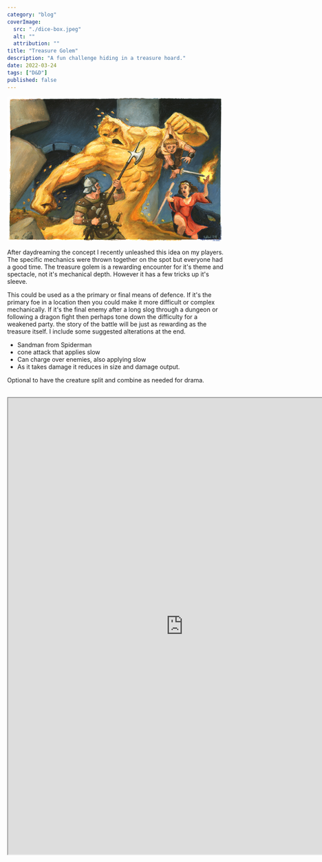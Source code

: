 ```yaml
---
category: "blog"
coverImage:
  src: "./dice-box.jpeg"
  alt: ""
  attribution: ""
title: "Treasure Golem"
description: "A fun challenge hiding in a treasure hoard."
date: 2022-03-24
tags: ["D&D"]
published: false
---
```


![alt text](./coin-golem.jpg "hover text")

After daydreaming the concept I recently unleashed this idea on my players. The specific mechanics were thrown together on the spot but everyone had a good time. The treasure golem is a rewarding encounter for it's theme and spectacle, not it's mechanical depth. However it has a few tricks up it's sleeve.

This could be used as a the primary or final means of defence. If it's the primary foe in a location then you could make it more difficult or complex mechanically. If it's the final enemy after a long slog through a dungeon or following a dragon fight then perhaps tone down the difficulty for a weakened party. the story of the battle will be just as rewarding as the treasure itself. I include some suggested alterations at the end.

- Sandman from Spiderman
- cone attack that applies slow
- Can charge over enemies, also applying slow
- As it takes damage it reduces in size and damage output.

Optional to have the creature split and combine as needed for drama.

<br>

<iframe src="https://homebrewery.naturalcrit.com/print/HJxYacZSV"
title="title of iframe content"
height="1060px";
width="813px";
loading="lazy">
